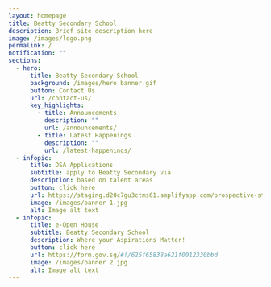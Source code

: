 ```yaml
---
layout: homepage
title: Beatty Secondary School
description: Brief site description here
image: /images/logo.png
permalink: /
notification: ""
sections:
  - hero:
      title: Beatty Secondary School
      background: /images/hero banner.gif
      button: Contact Us
      url: /contact-us/
      key_highlights:
        - title: Announcements
          description: ""
          url: /announcements/
        - title: Latest Happenings
          description: ""
          url: /latest-happenings/
  - infopic:
      title: DSA Applications
      subtitle: apply to Beatty Secondary via
      description: based on talent areas
      button: click here
      url: https://staging.d20c7gu3ctms61.amplifyapp.com/prospective-students/dsa/
      image: /images/banner 1.jpg
      alt: Image alt text
  - infopic:
      title: e-Open House
      subtitle: Beatty Secondary School
      description: Where your Aspirations Matter!
      button: click here
      url: https://form.gov.sg/#!/625f65838a621f0012330bbd
      image: /images/banner 2.jpg
      alt: Image alt text
---
```

